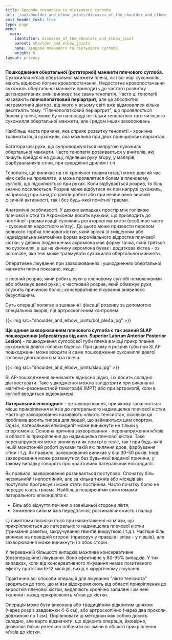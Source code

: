 ```yaml
---
title: Хвороби плечового та ліктьового суглоба
url: '/ua/shoulder_and_elbow_joints/diseases_of_the_shoulder_and_elbow_joint'
omit_header_text: true
type: page
menu:
  main:
    identifier: diseases_of_the_shoulder_and_elbow_joint
    parent: shoulder_and_elbow_joints
    name: Хвороби плечового та ліктьового суглоба
    weight: 6
layout: privacy
---
```


**Пошкодження обертальної (ротаторної) манжети плечового суглоба.** Сухожилля м'язів обертальної манжети плеча, як і всі
інші сухожилля, мають відносно погане кровопостачання. Недостатнє кровопостачання сухожиль обертальної манжети приводить
до частого розвитку дегенеративних змін: виникає так звана тенопатія. Часто ці тенопатіі називають **плечолопатковий
періартрит,** але це абсолютно неграмотний діагноз, від якого у всьому світі вже відмовилися кілька десятиліть тому.
"Плечолопатковий періартрит", що проявляється болем у плечі, може бути насправді не тільки тенопатією того чи іншого
сухожилля обертальної манжети, але і рядом інших захворювань

Найбільш часта причина, яка сприяє розвитку тенопатії - хронічна травматизація сухожиль, яка можлива при двох
принципових варіантах:

Багаторазові рухи, що супроводжуються напругою сухожиль обертальної манжети. Часто тенопатія розвивається у вчителів,
які пишуть крейдою на дошці, піднявши руку вгору, у малярів, фарбувальників стіни, при свердлінні дрилем і т.п.

Тенопатія, що виникає на тлі хронічної травматизації може довгий час ніяк себе не проявляти, а може проявлятися болем в
плечовому суглобі, що підсилюється при рухах. Коли відбувається розрив, то біль значно посилюється. Розрив може
відбутися як при напрузі сухожиль, наприклад при занадто довгій роботі або при незвичайно високій фізичній активності,
так і без будь-якої помітної травми.

Анатомічні особливості. У деяких випадках простір між голівкою плечової кістки та Акроміоном досить вузький, що
призводить до постійної травматизації сухожиль ротаторної манжети (особливо часто - сухожилля надостного м'язу). До
цього може призвести перелом великого горбка плечової кістки, який зрісся зі зміщенням або індивідуальна анатомічна
форма акроміального відростка плечової кістки: у деяких людей кінчик акроміона має форму гачка, який треться по
сухожиллі, а ще на кінчику акроміона буває і додаткова кістка - os acromiale, яка теж може травмувати сухожилля
обертальної манжети.

Оперативне лікування при захворюваннях і ушкодженнях обертальної манжети плеча показано, якщо:

є повний розрив, який робить рухи в плечовому суглобі неможливими або обмежує деякі рухи;; є частковий розрив, який
обмежує рухи, служить причиною болю;; консервативне лікування виявилося безуспішним.

Суть операції полягає в зшиванні і фіксації розриву за допомогою спеціальних якорів, під артроскопічним контролем.

{{< img src="shoulder_and_elbow_joints/bol_ple4a.jpg" >}}

**Ще одним захворюванням плечового суглоба є так званий SLAP пошкодження (абревіатура від англ. Superior Labrum Anterior
Posterior Lesion)** - пошкодження суглобової губи плеча в місці прикріплення сухожилля довгої головки біцепса. При цьому
в розрив губи при SLAP пошкодженні може входити й саме пошкодження сухожилля довгої головки двоголового м'яза плеча.

{{< img src="shoulder_and_elbow_joints/slap.jpg" >}}

SLAP-пошкодження виникають відносно рідко, і їх досить складно діагностувати. Таке ушкодження можна запідозрити при
виконанні магнітно-резонанстной томографії (МРТ) або при артрокопіі, коли в суглоб вводиться відеокамера.

**Латеральний епікондиліт** - це захворювання, при якому запалюється місце прикріплення м'язів до латерального
надмищелка плечової кістки. Часто це захворювання називають «лікоть тенісиста», оскільки ця проблема досить типова для
людей, що займаються цим спортом. Однак, латеральний епікондиліт може виникнути не тільки у спортсменів. Основна причина
захворювання - перенапруження м'язів в області їх прикріплення до надмищелка плечової кістки. Таке перенапруження може
виникнути як при грі в теніс, так і при будь-якій іншій монотонній роботі руками такій як: пиляння дров, фарбування
стіни і т.д. Як правило, захворювання виникає у віці 30-50 років. Іноді захворювання може розвинутися без будь-якої
видимої причини, у такому випадку говорять про «раптовий» латеральний епікондиліт.

Як правило, захворювання розвивається поступово. Спочатку біль несильнийй і непостійний, але за кілька тижнів або
місяців він поступово прогресує і може стати постійним. Часто початку болю не передує якась травма. Найбільш поширеними
симптомами латерального епіконділіта є: 
- Біль або відчуття печіння з зовнішньої сторони ліктя; 
- Зниження сили м'язів передпліччя, розгинаючих кисть і пальці.

Ці симптоми посилюються при навантаженні на м'язи, що прикріплюються до латерального надмищелка плечової кістки
(тримання ракетки, закручування гвинтів викруткою і т.д.). Частіше біль виникає на провідній стороні (праворуч у правшів
і зліва - у лівшів), але захворювання може виникнути і з обох сторін.

У переважній більшості випадків можливе консервативне (безопераційне) лікування. Воно ефективне у 80-95% випадків. У тих
випадках, коли від консервативного лікування немає позитивного ефекту протягом 6-12 місяців, вихід в хірургічному
лікуванні.

Практично всі способи операцій для лікування "ліктя тенісиста" зводяться до того, що м'язи відокремлюють від області
прикріплення до виростків плечової кістки, видаляють хронічно запалені і змінені тканини і назад прикріплюють м'язи до
кістки.

Операція може бути виконана або традиційним відкритим шляхом (через розріз завдовжки 4-6 см), або артроскопічно (через
два проколи довжиною по 1 см). Порівнювати ці методики між собою досить складно, але варто відзначити, що відкрита
операція, ймовірно, дозволяє більш ретельно побачити всі зміни в області прикріплення м'язів до кістки.
